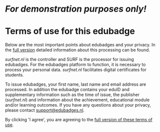 # *For demonstration purposes only!*
# Terms of use for this edubadge

Below are the most important points about edubadges and your privacy. In the [full version](https://raw.githubusercontent.com/edubadges/privacy/master/surfnet.nl/formal-edubadges-agreement-en.md) detailed information about this processing can be found.

*surfnet.nl* is the controller and SURF is the processor for issuing edubadges. For the edubadges platform to function, it is necessary to process your personal data. *surfnet.nl* facilitates digital certificates for students.

To issue edubadges, your first name, last name and email address are processed. In addition the edubadge contains your eduID and supplementary information such as the time of issue, the publisher (*surfnet.nl*) and information about the achievement, educational module and/or learning outcomes. If you have any questions about your privacy, please contact [support@edubadges.nl](mailto:support@edubadges.nl).

By clicking 'I agree', you are agreeing to the [full version of these terms of use](https://raw.githubusercontent.com/edubadges/privacy/master/surfnet.nl/formal-edubadges-agreement-en.md).
